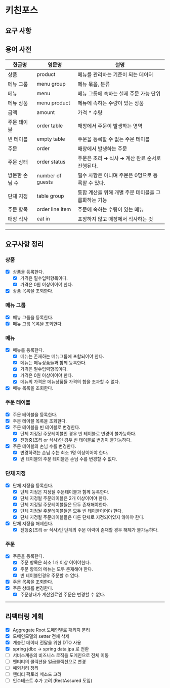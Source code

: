 
# 키친포스

## 요구 사항

## 용어 사전

| 한글명 | 영문명 | 설명 |
| --- | --- | --- |
| 상품 | product | 메뉴를 관리하는 기준이 되는 데이터 |
| 메뉴 그룹 | menu group | 메뉴 묶음, 분류 |
| 메뉴 | menu | 메뉴 그룹에 속하는 실제 주문 가능 단위 |
| 메뉴 상품 | menu product | 메뉴에 속하는 수량이 있는 상품 |
| 금액 | amount | 가격 * 수량 |
| 주문 테이블 | order table | 매장에서 주문이 발생하는 영역 |
| 빈 테이블 | empty table | 주문을 등록할 수 없는 주문 테이블 |
| 주문 | order | 매장에서 발생하는 주문 |
| 주문 상태 | order status | 주문은 조리 ➜ 식사 ➜ 계산 완료 순서로 진행된다. |
| 방문한 손님 수 | number of guests | 필수 사항은 아니며 주문은 0명으로 등록할 수 있다. |
| 단체 지정 | table group | 통합 계산을 위해 개별 주문 테이블을 그룹화하는 기능 |
| 주문 항목 | order line item | 주문에 속하는 수량이 있는 메뉴 |
| 매장 식사 | eat in | 포장하지 않고 매장에서 식사하는 것 |

---

## 요구사항 정리

### 상품
- [x] 상품을 등록한다.
  - [x] 가격은 필수입력항목이다.
  - [x] 가격은 0원 이상이어야 한다.
- [x] 상품 목록을 조회한다.

### 메뉴 그룹
- [x] 메뉴 그룹을 등록한다.
- [x] 메뉴 그룹 목록을 조회한다.

### 메뉴
- [x] 메뉴를 등록한다.
  - [x] 메뉴는 존재하는 메뉴그룹에 포함되어야 한다.
  - [x] 메뉴는 메뉴상품들과 함께 등록한다.
  - [x] 가격은 필수입력항목이다.
  - [x] 가격은 0원 이상이어야 한다.
  - [x] 메뉴의 가격은 메뉴상품들 가격의 합을 초과할 수 없다.
- [x] 메뉴 목록을 조회한다.

### 주문 테이블
- [x] 주문 테이블을 등록한다.
- [x] 주문 테이블 목록을 조회한다.
- [x] 주문 테이블을 빈 테이블로 변경한다.
  - [x] 단체 지정된 주문테이블인 경우 빈 테이블로 변경이 불가능하다.
  - [x] 진행중(조리 or 식사)인 경우 빈 테이블로 변경이 불가능하다.
- [x] 주문 테이블의 손님 수를 변경한다.
  - [x] 변경하려는 손님 수는 최소 1명 이상이어야 한다.
  - [x] 빈 테이블의 주문 테이블은 손님 수를 변경할 수 없다.

### 단체 지정
- [x] 단체 지정을 등록한다.
  - [x] 단체 지정은 지정될 주문테이블과 함께 등록한다.
  - [x] 단체 지정될 주문테이블은 2개 이상이어야 한다.
  - [x] 단체 지정될 주문테이블들은 모두 존재해야한다.
  - [x] 단체 지정될 주문테이블들은 모두 빈 테이블이어야 한다.
  - [x] 단체 지정될 주문테이블들은 다른 단체로 지정되어있지 않아야 한다.
- [x] 단체 지정을 해제한다.
  - [x] 진행중(조리 or 식사)인 단계의 주문 이력이 존재할 경우 해제가 불가능하다.
  
### 주문
- [x] 주문을 등록한다.
  - [x] 주문 항목은 최소 1개 이상 이어야한다.
  - [x] 주문 항목의 메뉴는 모두 존재해야 한다.
  - [x] 빈 테이블인경우 주문할 수 없다.
- [x] 주문 목록을 조회한다.
- [x] 주문 상태를 변경한다.
  - [x] 주문상태가 계산완료인 주문은 변경할 수 없다.

---

## 리팩터링 계획

- [x] Aggregate Root 도메인별로 패키지 분리
- [x] 도메인모델의 setter 전체 삭제
- [x] 계층간 데이터 전달을 위한 DTO 사용  
- [x] spring jdbc -> spring data jpa 로 전환
- [ ] 서비스계층의 비즈니스 로직을 도메인으로 전체 이동
- [ ] 엔티티의 콜렉션을 일급콜렉션으로 변경
- [ ] 예외처리 정리
- [ ] 엔티티 팩토리 메소드 고려
- [ ] 인수테스트 추가 고려 (RestAssured 도입)